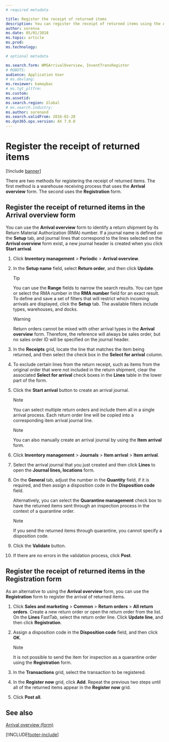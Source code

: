 ```yaml
---
# required metadata

title: Register the receipt of returned items
description: You can register the receipt of returned items using the Arrival overview form or the Registration form.
author: sorenva
ms.date: 05/01/2018
ms.topic: article
ms.prod: 
ms.technology: 

# optional metadata

ms.search.form: WMSArrivalOverview, InventTransRegister
# ROBOTS: 
audience: Application User
# ms.devlang: 
ms.reviewer: kamaybac
# ms.tgt_pltfrm: 
ms.custom: 
ms.assetid: 
ms.search.region: Global
# ms.search.industry: 
ms.author: sorenand
ms.search.validFrom: 2016-02-28
ms.dyn365.ops.version: AX 7.0.0
---
```



# Register the receipt of returned items 

[!include [banner](../includes/banner.md)]


There are two methods for registering the receipt of returned items. The first method is a warehouse receiving process that uses the **Arrival overview** form. The second uses the **Registration** form.

## Register the receipt of returned items in the Arrival overview form

You can use the **Arrival overview** form to identify a return shipment by its Return Material Authorization (RMA) number. If a journal name is defined on the **Setup** tab, and journal lines that correspond to the lines selected on the **Arrival overview** form exist, a new journal header is created when you click **Start arrival**.

1.  Click **Inventory management** \> **Periodic** \> **Arrival overview**.

2.  In the **Setup name** field, select **Return order**, and then click **Update**.
    

    > [!TIP]
    > <P>You can use the <STRONG>Range</STRONG> fields to narrow the search results. You can type or select the RMA number in the <STRONG>RMA number</STRONG> field for an exact result. To define and save a set of filters that will restrict which incoming arrivals are displayed, click the <STRONG>Setup</STRONG> tab. The available filters include types, warehouses, and docks.</P>

    

    > [!WARNING]
    > <P>Return orders cannot be mixed with other arrival types in the <STRONG>Arrival overview</STRONG> form. Therefore, the reference will always be sales order, but no sales order ID will be specified on the journal header.</P>



3.  In the **Receipts** grid, locate the line that matches the item being returned, and then select the check box in the **Select for arrival** column.

4.  To exclude certain lines from the return receipt, such as items from the original order that were not included in the return shipment, clear the associated **Select for arrival** check boxes in the **Lines** table in the lower part of the form.

5.  Click the **Start arrival** button to create an arrival journal.
    

    > [!NOTE]
    > <P>You can select multiple return orders and include them all in a single arrival process. Each return order line will be copied into a corresponding item arrival journal line.</P>

    

    > [!NOTE]
    > <P>You can also manually create an arrival journal by using the <STRONG>Item arrival</STRONG> form. 



6.  Click **Inventory management** \> **Journals** \> **Item arrival** \> **Item arrival**.

7.  Select the arrival journal that you just created and then click **Lines** to open the **Journal lines, locations** form.

8.  On the **General** tab, adjust the number in the **Quantity** field, if it is required, and then assign a disposition code in the **Disposition code** field.
    
    Alternatively, you can select the **Quarantine management** check box to have the returned items sent through an inspection process in the context of a quarantine order.
    

    > [!NOTE]
    > <P>If you send the returned items through quarantine, you cannot specify a disposition code.</P>



9.  Click the **Validate** button.

10. If there are no errors in the validation process, click **Post**.

## Register the receipt of returned items in the Registration form

As an alternative to using the **Arrival overview** form, you can use the **Registration** form to register the arrival of returned items.

1.  Click **Sales and marketing** \> **Common** \> **Return orders** \> **All return orders**. Create a new return order or open the return order from the list. On the **Lines** FastTab, select the return order line. Click **Update line**, and then click **Registration**.

2.  Assign a disposition code in the **Disposition code** field, and then click **OK**.
    

    > [!NOTE]
    > <P>It is not possible to send the item for inspection as a quarantine order using the <STRONG>Registration</STRONG> form.</P>



3.  In the **Transactions** grid, select the transaction to be registered.

4.  In the **Register now** grid, click **Add**. Repeat the previous two steps until all of the returned items appear in the **Register now** grid.

5.  Click **Post all**.

## See also

[Arrival overview (form)](https://technet.microsoft.com/library/hh227654\(v=ax.60\))

  




[!INCLUDE[footer-include](../../includes/footer-banner.md)]